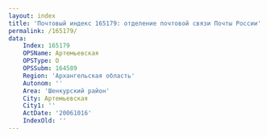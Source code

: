 ```yaml
---
layout: index
title: 'Почтовый индекс 165179: отделение почтовой связи Почты России'
permalink: /165179/
data:
    Index: 165179
    OPSName: Артемьевская
    OPSType: О
    OPSSubm: 164589
    Region: 'Архангельская область'
    Autonom: ''
    Area: 'Шенкурский район'
    City: Артемьевская
    City1: ''
    ActDate: '20061016'
    IndexOld: ''
---
```

